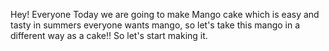 Hey! Everyone Today we are going to make Mango cake which is easy and tasty in summers everyone wants mango, so let's take this mango in a different way as a cake!! So let's start making it.